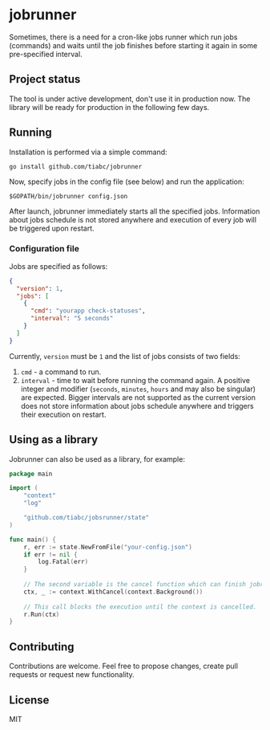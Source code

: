 # jobrunner

Sometimes, there is a need for a cron-like jobs runner which run jobs (commands) and waits until
the job finishes before starting it again in some pre-specified interval.

## Project status

The tool is under active development, don't use it in production now. The library will be ready
for production in the following few days.

## Running

Installation is performed via a simple command:

    go install github.com/tiabc/jobrunner
    
Now, specify jobs in the config file (see below) and run the application:

    $GOPATH/bin/jobrunner config.json 
    
After launch, jobrunner immediately starts all the specified jobs. Information about jobs schedule
is not stored anywhere and execution of every job will be triggered upon restart.

### Configuration file

Jobs are specified as follows:

```json
{
  "version": 1,
  "jobs": [
    {
      "cmd": "yourapp check-statuses",
      "interval": "5 seconds"
    }
  ]
}
```

Currently, `version` must be `1` and the list of jobs consists of two fields:
1. `cmd` - a command to run.
1. `interval` - time to wait before running the command again. A positive integer and modifier
(`seconds`, `minutes`, `hours` and may also be singular) are expected. Bigger intervals are
not supported as the current version does not store information about jobs schedule anywhere
and triggers their execution on restart. 

## Using as a library

Jobrunner can also be used as a library, for example:

```go
package main

import (
	"context"
	"log"

	"github.com/tiabc/jobsrunner/state"
)

func main() {
	r, err := state.NewFromFile("your-config.json")
	if err != nil {
		log.Fatal(err)
	}
	
	// The second variable is the cancel function which can finish jobrunner.
	ctx, _ := context.WithCancel(context.Background())
	
	// This call blocks the execution until the context is cancelled.
	r.Run(ctx)
}
```

## Contributing

Contributions are welcome. Feel free to propose changes, create pull requests or request new functionality.

## License

MIT
